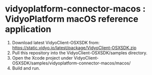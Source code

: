 # vidyoplatform-connector-macos : VidyoPlatform macOS reference application

1. Download latest VidyoClient-OSXSDK from: https://static.vidyo.io/latest/package/VidyoClient-OSXSDK.zip<br/>
2. Pull this repository into the VidyoClient-OSXSDK/samples directory.<br/>
3. Open the Xcode project under VidyoClient-OSXSDK/samples/vidyoplatform-connector-macos/macos/<br/>
4. Build and run.
